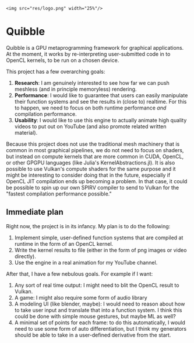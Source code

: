 ```@raw html
<img src="res/logo.png" width="25%"/>
``` 

# Quibble

Quibble is a GPU metaprogramming framework for graphical applications.
At the moment, it works by re-interpreting user-submitted code in to OpenCL kernels, to be run on a chosen device.

This project has a few overarching goals:

1. **Research**: I am genuinely interested to see how far we can push meshless (and in principle memoryless) rendering.
2. **Performance**: I would like to guarantee that users can easily manipulate their function systems and see the results in (close to) realtime. For this to happen, we need to focus on both runtime performance *and* compilation performance.
3. **Usability**: I would like to use this engine to actually animate high quality videos to put out on YouTube (and also promote related written material).

Because this project does not use the traditional mesh machinery that is common in most graphical pipelines, we do not need to focus on shaders, but instead on compute kernels that are more common in CUDA, OpenCL, or other GPGPU languages (like Julia's KernelAbstractions.jl).
It is also possible to use Vulkan's compute shaders for the same purpose and it might be interesting to consider doing that in the future, especially if OpenCL JIT compilation ends up becoming a problem.
In that case, it could be possible to spin up our own SPIRV compiler to send to Vulkan for the "fastest compilation performance possible."

## Immediate plan

Right now, the project is in its infancy.
My plan is to do the following:

1. Implement simple, user-defined function systems that are compiled at runtime in the form of an OpenCL kernel.
2. Write the kernel results to file (either in the form of png images or video directly).
2. Use the engine in a real animation for my YouTube channel.

After that, I have a few nebulous goals.
For example if I want:
1. Any sort of real time output: I might need to blit the OpenCL result to Vulkan.
2. A game: I might also require some form of audio library
3. A modeling UI (like blender, maybe): I would need to reason about how to take user input and translate that into a function system. I think this could be done with simple mouse gestures, but maybe ML as well?
4. A minimal set of points for each frame: to do this automatically, I would need to use some form of auto differentiation, but I think my generators should be able to take in a user-defined derivative from the start. 

